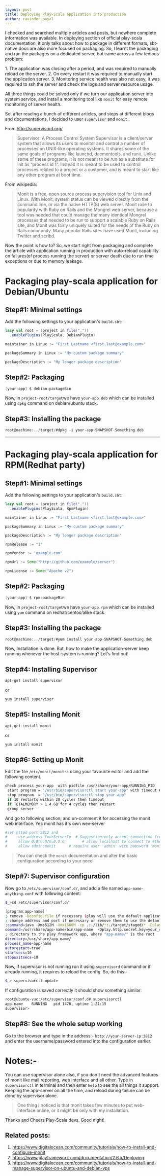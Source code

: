```yaml
---
layout: post
title: Deploying Play-Scala application into production
author: ravinder_payal
---
```

<p>
I checked and searched multiple articles and posts, but nowhere complete information was available. In deploying section of official play-scala documentation, it only talks about how to package in different formats, sbt-native docs are also more focused on packaging. So, I learnt the packaging and ran the packages on a dedicated server, but came across a few tedious problem:</p>
1. The application was closing after a period, and was required to manually reload on the server.
2. On every restart it was required to manually start the application server.
3. Monitoring service health was also not easy, it was required to ssh the server and check the logs and server resource usage.

All three things could be solved only if we turn our application server into system service, and install a monitoring tool like `monit` for easy remote monitoring of server health.

So, after reading a bunch of different articles, and steps at different blogs and documentations, I decided to user `supervisor` and `monit`.

From http://supervisord.org/
> Supervisor: A Process Control System
Supervisor is a client/server system that allows its users to monitor and control a number of processes on UNIX-like operating systems.
It shares some of the same goals of programs like launchd, daemontools, and runit. Unlike some of these programs, it is not meant to be run as a substitute for init as “process id 1”. Instead it is meant to be used to control processes related to a project or a customer, and is meant to start like any other program at boot time.

From wikipedia:
> Monit is a free, open source process supervision tool for Unix and Linux. With Monit, system status can be viewed directly from the command line, or via the native HTTP(S) web server. Monit rose to popularity with Ruby on Rails and the Mongrel web server, because a tool was needed that could manage the many identical Mongrel processes that needed to be run to support a scalable Ruby on Rails site, and Monit was fairly uniquely suited for the needs of the Ruby on Rails community. Many popular Rails sites have used Monit, including Twitter and scribd.

Now the point is how to? So, we start right from packaging and complete the article with application running in production with auto-reload capability on failures(of process running the server) or server death due to run time exceptions or due to memory leakage.

# Packaging play-scala application for Debian/Ubuntu


## Step#1: Minimal settings
Add the following settings to your application's `build.sbt`:

```scala
lazy val root = (project in file("."))
  .enablePlugins(PlayScala, DebianPlugin)

maintainer in Linux := "First Lastname <first.last@example.com>"

packageSummary in Linux := "My custom package summary"

packageDescription := "My longer package description"
```

## Step#2: Packaging

```scala
[your-app] $ debian:packageBin
```

Now, in `project-root/target`we have `your-app.deb` which can be installed using `dpkg` command on debian/ubuntu stack.

## Step#3: Installing the package

```scala
root@machine:../target/#dpkg -i your-app-SNAPSHOT-Something.deb
```

-------------

# Packaging play-scala application for RPM(Redhat party)

## Step#1: Minimal settings
Add the following settings to your application's `build.sbt`:

```scala
lazy val root = (project in file("."))
  .enablePlugins(PlayScala, RpmPlugin)

maintainer in Linux := "First Lastname <first.last@example.com>"

packageSummary in Linux := "My custom package summary"

packageDescription := "My longer package description"

rpmRelease := "1"

rpmVendor := "example.com"

rpmUrl := Some("http://github.com/example/server")

rpmLicense := Some("Apache v2")
```
## Step#2: Packaging

```scala
[your-app] $ rpm:packageBin
```

Now, in `project-root/target`we have `your-app.rpm` which can be installed using `yum` command on redhat/centos/alike stack.

## Step#3: Installing the package

```scala
root@machine:../target/#yum install your-app-SNAPSHOT-Something.deb
```

Now, Installation is done. But, how to make the application-server keep running whenever the host-system is running? Let's find out!

## Step#4: Installing Supervisor

```bash
apt-get install supervisor
```

or

```bash
yum install supervisor
```

## Step#5: Installing Monit

```bash
apt-get install monit
```

or

```bash
yum install monit
```

## Step#6: Setting up Monit
Edit the file `/etc/monit/monitrc` using your favourite editor and add the following content.

```bash
check process your-app  with pidfile /usr/share/your-app/RUNNING_PID
 start program = "/usr/bin/supervisorctl start your-app" with timeout 60 seconds
 stop program  = "/usr/bin/supervisorctl stop your-app"
 if 10 restarts within 20 cycles then timeout
 if TOTALMEMORY > 1.4 GB for 4 cycles then restart
 group server
```

And go to following section, and un-comment it for accessing the monit web interface. Yes monit has it's own wev-server

```bash
#set httpd port 2812 and
#     use address YourServerIp  # Suggestion:only accept connection from localhost, and do ssh tunnelling for better security and preventing unauthorised access
#     allow 0.0.0.0/0.0.0.0        # allow localhost to connect to #the server and
#     allow admin:monit      # require user 'admin' with password 'monit'

```

>You can check the `monit` documentation and alter the basic configuration according to your need

## Step#7: Supervisor configuration
Now go to `/etc/supervisor/conf.d/`, and add a file named `app-name-anything.conf` with following content:

```bash
$_>cd /etc/supervisor/conf.d/
```

```bash
[program:app-name]
; remove -Dconfig.file if necessary (play will use the default application.conf)
; change address and port if necessary or remove them to use the default values
;command=java -Xms512M -Xmx1600M -cp .:./lib/*:./target/staged/* -Dplay.http.secret.key=affsfsfsfdosjsjovoeve46e4846vervev4e6r45geger play.core.server.NettyServe$
command=/usr/share/app-name/bin/app-name  -Dplay.http.secret.key=your_secret
; directory to the play framework app, where "app-name/" is the root
directory=/usr/share/app-name/
process_name=app-name
autorestart=true
startsecs=10
stopwaitsecs=10
```

Now, if supervisor is not running run it using `supervisord` command or if already running, it requires to reload the config. So, do this:-

```bash
$_> supervisorctl update
```

If configuration is saved correctly it should show something similar:

```bash
root@ubuntu-vuc:/etc/supervisor/conf.d# supervisorctl
app-name    RUNNING   pid 1478, uptime 1:21:15
supervisor> 
```


## Step#8: See the whole setup working
Go to the browser and type in the address:- `http://your-server-ip:2812` and enter the username/password entered into the configuration earlier.

# Notes:-
You can use supervisor alone also, if you don't need the advanced features of monit like mail reporting, web interface and all other.
Type in `supervisorctl` in terminal and then enter `help` to see the all things it support. Keeping the app-server on all the time, and reload during failure can be done by supervisor alone.

> One thing I noticed is that monit takes few minutes to put web-interface online, or it might be only with my installation.

Thanks and Cheers Play-Scala devs. Good night!

## Related posts:
1. https://www.digitalocean.com/community/tutorials/how-to-install-and-configure-monit
2. https://www.playframework.com/documentation/2.6.x/Deploying
3. https://www.digitalocean.com/community/tutorials/how-to-install-and-manage-supervisor-on-ubuntu-and-debian-vps
